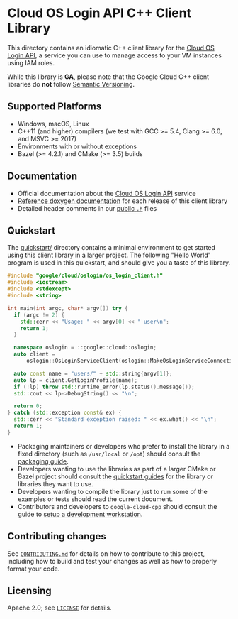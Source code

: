 # Cloud OS Login API C++ Client Library

This directory contains an idiomatic C++ client library for the
[Cloud OS Login API][cloud-service-docs], a service you can use to manage
access to your VM instances using IAM roles.

While this library is **GA**, please note that the Google Cloud C++ client libraries do **not** follow
[Semantic Versioning](https://semver.org/).

## Supported Platforms

* Windows, macOS, Linux
* C++11 (and higher) compilers (we test with GCC >= 5.4, Clang >= 6.0, and
  MSVC >= 2017)
* Environments with or without exceptions
* Bazel (>= 4.2.1) and CMake (>= 3.5) builds

## Documentation

* Official documentation about the [Cloud OS Login API][cloud-service-docs] service
* [Reference doxygen documentation][doxygen-link] for each release of this
  client library
* Detailed header comments in our [public `.h`][source-link] files

[cloud-service-docs]: https://cloud.google.com/compute/docs/oslogin
[doxygen-link]: https://googleapis.dev/cpp/google-cloud-oslogin/latest/
[source-link]: https://github.com/googleapis/google-cloud-cpp/tree/main/google/cloud/oslogin

## Quickstart

The [quickstart/](quickstart/README.md) directory contains a minimal environment
to get started using this client library in a larger project. The following
"Hello World" program is used in this quickstart, and should give you a taste of
this library.

<!-- inject-quickstart-start -->
```cc
#include "google/cloud/oslogin/os_login_client.h"
#include <iostream>
#include <stdexcept>
#include <string>

int main(int argc, char* argv[]) try {
  if (argc != 2) {
    std::cerr << "Usage: " << argv[0] << " user\n";
    return 1;
  }

  namespace oslogin = ::google::cloud::oslogin;
  auto client =
      oslogin::OsLoginServiceClient(oslogin::MakeOsLoginServiceConnection());

  auto const name = "users/" + std::string{argv[1]};
  auto lp = client.GetLoginProfile(name);
  if (!lp) throw std::runtime_error(lp.status().message());
  std::cout << lp->DebugString() << "\n";

  return 0;
} catch (std::exception const& ex) {
  std::cerr << "Standard exception raised: " << ex.what() << "\n";
  return 1;
}
```
<!-- inject-quickstart-end -->

* Packaging maintainers or developers who prefer to install the library in a
  fixed directory (such as `/usr/local` or `/opt`) should consult the
  [packaging guide](/doc/packaging.md).
* Developers wanting to use the libraries as part of a larger CMake or Bazel
  project should consult the [quickstart guides](#quickstart) for the library
  or libraries they want to use.
* Developers wanting to compile the library just to run some of the examples or
  tests should read the current document.
* Contributors and developers to `google-cloud-cpp` should consult the guide to
  [setup a development workstation][howto-setup-dev-workstation].

[howto-setup-dev-workstation]: /doc/contributor/howto-guide-setup-development-workstation.md

## Contributing changes

See [`CONTRIBUTING.md`](../../../CONTRIBUTING.md) for details on how to
contribute to this project, including how to build and test your changes
as well as how to properly format your code.

## Licensing

Apache 2.0; see [`LICENSE`](../../../LICENSE) for details.
